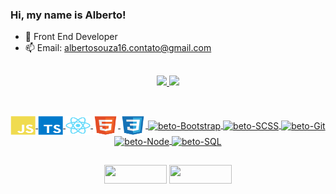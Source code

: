 ### Hi, my name is Alberto!

- 🔭 Front End Developer
- 📫 Email: albertosouza16.contato@gmail.com

##

 <div style="display: inline_block" align="center">
  <a href="https://github.com/albertoaugusto">
  <img height="180em" src="https://github-readme-stats.vercel.app/api?username=albertoaugusto&show_icons=true&theme=tokyonight&include_all_commits=true&count_private=true"/>
   
  <img height="180em" src="https://github-readme-stats.vercel.app/api/top-langs/?username=albertoaugusto&layout=compact&theme=tokyonight"/>
</div>
  
  ##
  
<div style="display: inline_block" align="center"><br>
   <img align="center" alt="beto-Js" height="30" width="40" src="https://raw.githubusercontent.com/devicons/devicon/master/icons/javascript/javascript-plain.svg">
   <img align="center" alt="beto-Ts" height="30" width="40" src="https://raw.githubusercontent.com/devicons/devicon/master/icons/typescript/typescript-plain.svg">
   <img align="center" alt="beto-React" height="30" width="40" src="https://raw.githubusercontent.com/devicons/devicon/master/icons/react/react-original.svg">
   <img align="center" alt="beto-HTML" height="30" width="40" src="https://raw.githubusercontent.com/devicons/devicon/master/icons/html5/html5-original.svg">
   <img align="center" alt="beto-CSS" height="30" width="40" src="https://raw.githubusercontent.com/devicons/devicon/master/icons/css3/css3-original.svg">
   <img align="center" alt="beto-Bootstrap" height="30" width="40" src="https://cdn.jsdelivr.net/gh/devicons/devicon/icons/bootstrap/bootstrap-plain.svg" />
   <img align="center" alt="beto-SCSS" height="30" width="40" src="https://cdn.jsdelivr.net/gh/devicons/devicon/icons/sass/sass-original.svg" />
   <img align="center" alt="beto-Git" height="30" width"40" src="https://cdn.jsdelivr.net/gh/devicons/devicon/icons/git/git-original.svg" />
   <img align="center" alt="beto-Node" height="30" width"40" src="https://cdn.jsdelivr.net/gh/devicons/devicon/icons/nodejs/nodejs-original.svg" />
   <img align="center" alt="beto-SQL" height="30" width"40" src="https://cdn.jsdelivr.net/gh/devicons/devicon/icons/mysql/mysql-original.svg" />
</div>

  ##
 
  <div align="center">
    <a href="https://www.linkedin.com/in/alberto-souza-b4a1451b5/" target="_blank"><img src="https://img.shields.io/badge/-LinkedIn-%230077B5?style=for-the-               badge&logo=linkedin&logoColor=white" target="blank" width="100px" height="30px"></a> 
    <a href="https://wa.me/5511950427159" target="blank"><img src="https://img.shields.io/badge/WhatsApp-25D366?style=for-the-badge&logo=whatsapp&logoColor=white"         target="_blank" width="100px" height="30px"></img></a>
  </div>
